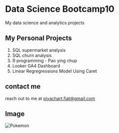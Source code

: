 # Data Science Bootcamp10
My data science and analytics projects

## My Personal Projects

1. SQL supermarket analysis
2. SQL churn analysis
3. R programming - Pao ying chup
4. Looker GA4 Dashboard
5. Linear Regregressions Model Using Caret

## contact me
reach out to me at piyachart.fiat@gmail.com

## Image
![Pokemon](https://lh3.googleusercontent.com/yt5FGbyvBSoAYuOAh7zW-R91NtRXs4HTR1uggdhNuWb3WdkfAEUGKbCGERsCGdgww_l2JdVbYcOtVnfZawyW2vV3IjxDx8s29M7hHvxJthCRFA=w1440-e365)
